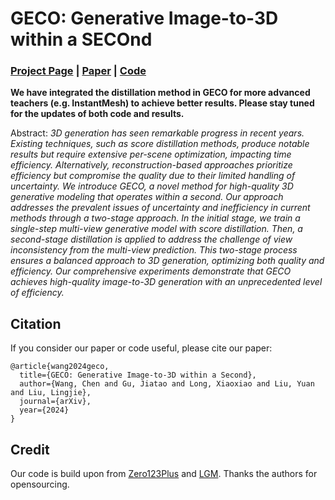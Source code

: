 # GECO: Generative Image-to-3D within a SECOnd

### [Project Page](https://cwchenwang.github.io/geco) | [Paper](https://arxiv.org/abs/2405.20327) | [Code](https://github.com/cwchenwang/geco)

**We have integrated the distillation method in GECO for more advanced teachers (e.g. InstantMesh) to achieve better results. Please stay tuned for the updates of both code and results.**

Abstract: *3D generation has seen remarkable progress in recent years. Existing techniques, such as score distillation methods, produce notable results but require extensive per-scene optimization, impacting time efficiency. Alternatively, reconstruction-based approaches prioritize efficiency but compromise the quality due to their limited handling of uncertainty. We introduce GECO, a novel method for high-quality 3D generative modeling that operates within a second. Our approach addresses the prevalent issues of uncertainty and inefficiency in current methods through a two-stage approach. In the initial stage, we train a single-step multi-view generative model with score distillation. Then, a second-stage distillation is applied to address the challenge of view inconsistency from the multi-view prediction. This two-stage process ensures a balanced approach to 3D generation, optimizing both quality and efficiency. Our comprehensive experiments demonstrate that GECO achieves high-quality image-to-3D generation with an unprecedented level of efficiency.*

## Citation
If you consider our paper or code useful, please cite our paper:
```
@article{wang2024geco,
  title={GECO: Generative Image-to-3D within a Second},
  author={Wang, Chen and Gu, Jiatao and Long, Xiaoxiao and Liu, Yuan and Liu, Lingjie},
  journal={arXiv},
  year={2024}
}
```

## Credit
Our code is build upon from [Zero123Plus](https://github.com/SUDO-AI-3D/zero123plus) and [LGM](https://github.com/3DTopia/LGM). Thanks the authors for opensourcing.